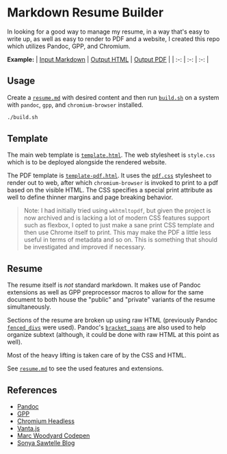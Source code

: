 # Markdown Resume Builder

In looking for a good way to manage my resume, in a way that's easy to write up, as well as easy to render to PDF and a website, I created this repo which utilizes Pandoc, GPP, and Chromium.

**Example:**
| [Input Markdown](resume.md) | [Output HTML](https://docquantum.github.io/resume/) | [Output PDF](https://docquantum.github.io/resume/resume.pdf) |
| :-: | :-: | :-: |

## Usage

Create a [`resume.md`](resume.md) with desired content and then run [`build.sh`](build.sh) on a system with `pandoc`, `gpp`, and `chromium-browser` installed.

```sh
./build.sh
```

## Template

The main web template is [`template.html`](template.html). The web stylesheet is `style.css` which is to be deployed alongside the rendered website.

The PDF template is [`template-pdf.html`](template-pdf.html). It uses the [`pdf.css`](pdf.css) stylesheet to render out to web, after which `chromium-browser` is invoked to print to a pdf based on the visible HTML. The CSS specifies a special print attribute as well to define thinner margins and page breaking behavior.

> Note: I had initially tried using `wkhtmltopdf`, but given the project is now archived and is lacking a lot of modern CSS features support such as flexbox, I opted to just make a sane print CSS template and then use Chrome itself to print. This may make the PDF a little less useful in terms of metadata and so on. This is something that should be investigated and improved if necessary.

## Resume

The resume itself is _not_ standard markdown. It makes use of Pandoc extensions as well as GPP preprocessor macros to allow for the same document to both house the "public" and "private" variants of the resume simultaneously.

Sections of the resume are broken up using raw HTML (previously Pandoc [`fenced_divs`](https://pandoc.org/chunkedhtml-demo/8.18-divs-and-spans.html#extension-fenced_divs) were used). Pandoc's [`bracket_spans`](https://pandoc.org/chunkedhtml-demo/8.18-divs-and-spans.html#extension-bracket_spans) are also used to help organize subtext (although, it could be done with raw HTML at this point as well).

Most of the heavy lifting is taken care of by the CSS and HTML.

See [`resume.md`](resume.md) to see the used features and extensions.

## References

- [Pandoc](https://pandoc.org)
- [GPP](https://logological.org/gpp)
- [Chromium Headless](https://developer.chrome.com/docs/chromium/headless)
- [Vanta.js](https://www.vantajs.com)
- [Marc Woodyard Codepen](https://codepen.io/marcwoodyard/pen/eYvmxog)
- [Sonya Sawtelle Blog](https://sdsawtelle.github.io/blog/output/simple-markdown-resume-with-pandoc-and-wkhtmltopdf.html)
